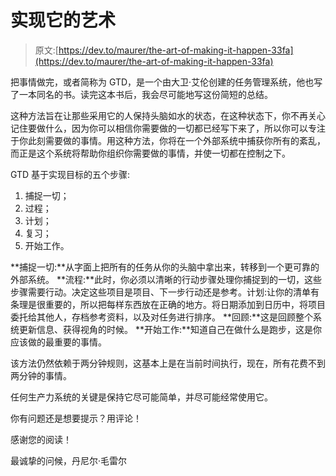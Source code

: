 # 实现它的艺术

> 原文:[https://dev.to/maurer/the-art-of-making-it-happen-33fa](https://dev.to/maurer/the-art-of-making-it-happen-33fa)

把事情做完，或者简称为 GTD，是一个由大卫·艾伦创建的任务管理系统，他也写了一本同名的书。读完这本书后，我会尽可能地写这份简短的总结。

这种方法旨在让那些采用它的人保持头脑如水的状态，在这种状态下，你不再关心记住要做什么，因为你可以相信你需要做的一切都已经写下来了，所以你可以专注于你此刻需要做的事情。用这种方法，你将在一个外部系统中捕获你所有的紊乱，而正是这个系统将帮助你组织你需要做的事情，并使一切都在控制之下。

GTD 基于实现目标的五个步骤:

1.  捕捉一切；
2.  过程；
3.  计划；
4.  复习；
5.  开始工作。

**捕捉一切:**从字面上把所有的任务从你的头脑中拿出来，转移到一个更可靠的外部系统。
**流程:**此时，你必须以清晰的行动步骤处理你捕捉到的一切，这些步骤需要行动。决定这些项目是项目、下一步行动还是参考。计划:让你的清单有条理是很重要的，所以把每样东西放在正确的地方。将日期添加到日历中，将项目委托给其他人，存档参考资料，以及对任务进行排序。
**回顾:**这是回顾整个系统更新信息、获得视角的时候。
**开始工作:**知道自己在做什么是跑步，这是你应该做的最重要的事情。

该方法仍然依赖于两分钟规则，这基本上是在当前时间执行，现在，所有花费不到两分钟的事情。

任何生产力系统的关键是保持它尽可能简单，并尽可能经常使用它。

你有问题还是想要提示？用评论！

感谢您的阅读！

最诚挚的问候，丹尼尔·毛雷尔